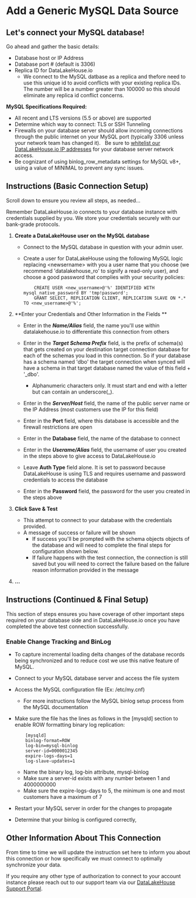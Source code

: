 # Add a Generic MySQL Data Source

Let's connect your MySQL database!
----------------------------------

Go ahead and gather the basic details:

* Database host or IP Address
* Database port # (default is 3306)
* Replica ID for DataLakeHouse.io
    * We connect to the MySQL datbase as a replica and thefore need to use this unique id to avoid conflicts with your existing replica IDs. The number will be a number greater than 100000 so this should eliminate any replica id conflict concerns.

**MySQL Specifications Required:**

* All recent and LTS versions (5.5 or above) are supported
* Determine which way to connect: TLS or SSH Tunneling
* Firewalls on your database server should allow incoming connections through the public internet on your MySQL port (typically 3306 unless your network team has changed it).   Be sure to [whitelist our DataLakeHouse.io IP addresses](https://datalakehouse.io/whitelist-ip-addresses "DataLakeHouse IPs") for your database server network access.
* Be cognizant of using binlog\_row\_metadata settings for MySQL v8+, using a value of MINIMAL to prevent any sync issues.

Instructions (Basic Connection Setup)
-------------------------------------

Scroll down to ensure you review all steps, as needed...

Remember DataLakeHouse.io connects to your database instance with credentials supplied by you. We store your credentials securely with our bank-grade protocols.

1.  **Create a DataLakeHouse user on the MySQL database**
    * Connect to the MySQL database in question with your admin user.
    * Create a user for DataLakeHouse using the following MySQL logic replacing &lt;newsername&gt; with you a user name that you choose (we recommend 'datalakehouse_ro' to signify a read-only user), and choose a good password that complies with your security policies:
        
            
              CREATE USER <new_username>@'%' IDENTIFIED WITH mysql_native_password BY 'tmp!password';
              GRANT SELECT, REPLICATION CLIENT, REPLICATION SLAVE ON *.* TO <new_username>@'%';
              
        
2.  **Enter your Credentials and Other Information in the Fields **
    * Enter in the _**Name/Alias**_ field, the name you'll use within datalakehouse.io to differentiate this connection from others
    * Enter in the _**Target Schema Prefix**_ field, is the prefix of schema(s) that gets created on your destination target connection database for each of the schemas you load in this connection. So if your database has a schema named 'dbo' the target connection when synced will have a schema in that target database named the value of this field + '_dbo'.
        * Alphanumeric characters only. It must start and end with a letter but can contain an underscore(_).
            
    * Enter in the _**Server/Host**_ field, the name of the public server name or the IP Address (most customers use the IP for this field)
    * Enter in the **Port** field, where this database is accessible and the firewall restrictions are open
    * Enter in the **Database** field, the name of the database to connect
    * Enter in the _**Userame/Alias**_ field, the username of user you created in the steps above to give access to DataLakeHouse.io
    * Leave **Auth Type** field alone. It is set to password because DataLakeHouse is using TLS and requires username and password credentials to access the database
    * Enter in the **Password** field, the password for the user you created in the steps above
    
3.  **Click Save & Test**
    * This attempt to connect to your database with the credentials provided.
    * A message of success or failure will be shown
        * If success you'll be prompted with the schema objects objects of the database and will need to complete the final steps for configuration shown below.
        * If failure happens with the test connection, the connection is still saved but you will need to correct the failure based on the failure reason information provided in the message
4.  **...**

Instructions (Continued & Final Setup)
--------------------------------------

This section of steps ensures you have coverage of other important steps required on your database side and in DataLakeHouse.io once you have completed the above test connection successfully.

### **Enable Change Tracking and BinLog**

* To capture incremental loading delta changes of the database records being synchronized and to reduce cost we use this native feature of MySQL.  
* Connect to your MySQL database server and access the file system
* Access the MySQL configuration file (Ex: /etc/my.cnf)
    * For more instructions follow the MySQL binlog setup process from the MySQL documentation
* Make sure the file has the lines as follows in the \[mysqld\] section to enable ROW formatting binary log replication:
    
        
          [mysqld]
          binlog-format=ROW
          log-bin=mysql-binlog
          server-id=0000012345
          expire-logs-days=1
          log-slave-updates=1
          
    
      
    * Name the binary log, log-bin attribute, mysql-binlog
    * Make sure a server-id exists with any number between 1 and 4000000000
    * Make sure the expire-logs-days to 5, the minimum is one and most customers have a maximum of 7
* Restart your MySQL server in order for the changes to propagate
* Determine that your binlog is configured correctly, 

Other Information About This Connection
---------------------------------------

From time to time we will update the instruction set here to inform you about this connection or how specifically we must connect to optimally synchronize your data.

If you require any other type of authorization to connect to your account instance please reach out to our support team via our [DataLakeHouse Support Portal](https://datalakehouse.zendesk.com).



